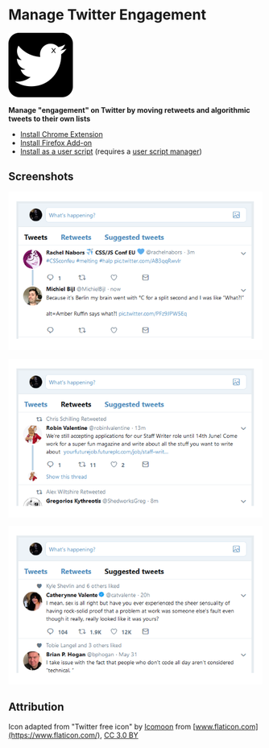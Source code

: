# Manage Twitter Engagement

![](icons/icon128.png)

**Manage "engagement" on Twitter by moving retweets and algorithmic tweets to their own lists**

* [Install Chrome Extension](https://chrome.google.com/webstore/detail/manage-twitter-engagement/epgepgoafebogggijjemimfjbkidblia)
* [Install Firefox Add-on](https://addons.mozilla.org/en-US/firefox/addon/manage-twitter-engagement/)
* [Install as a user script](https://github.com/insin/manage-twitter-engagement/raw/master/manage-twitter-engagement.user.js) (requires a [user script manager](https://greasyfork.org/en#home-step-1))

## Screenshots

![Screenshot of tweets in their own list on the Twitter homepage](screenshots/tweets.png)

![Screenshot of retweets in their own list on the Twitter homepage](screenshots/retweets.png)

![Screenshot of algorithmic tweets in their own list on the Twitter homepage](screenshots/suggested_tweets.png)

## Attribution

Icon adapted from "Twitter free icon" by [Icomoon](https://icomoon.io/) from [www.flaticon.com](https://www.flaticon.com/), [CC 3.0 BY](https://creativecommons.org/licenses/by/3.0/)
